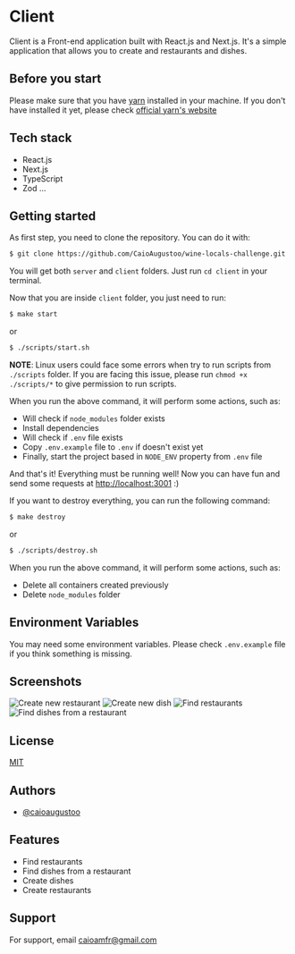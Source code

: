 # Client

Client is a Front-end application built with React.js and Next.js. It's a simple application that allows you to create and restaurants and dishes.

## Before you start

Please make sure that you have [yarn](https://classic.yarnpkg.com/lang/en/docs/install/) installed in your machine.
If you don't have installed it yet, please check [official yarn's website](https://classic.yarnpkg.com/lang/en/docs/install/)

## Tech stack

- React.js
- Next.js
- TypeScript
- Zod
  ...

## Getting started

As first step, you need to clone the repository. You can do it with:

```bash
$ git clone https://github.com/CaioAugustoo/wine-locals-challenge.git
```

You will get both `server` and `client` folders. Just run `cd client` in your terminal.

Now that you are inside `client` folder, you just need to run:

```bash
$ make start
```

or

```bash
$ ./scripts/start.sh
```

**NOTE**: Linux users could face some errors when try to run scripts from `./scripts` folder. If you are facing this issue, please run `chmod +x ./scripts/*` to give permission to run scripts.

When you run the above command, it will perform some actions, such as:

- Will check if `node_modules` folder exists
- Install dependencies
- Will check if `.env` file exists
- Copy `.env.example` file to `.env` if doesn't exist yet
- Finally, start the project based in `NODE_ENV` property from `.env` file

And that's it! Everything must be running well! Now you can have fun and send some requests at [http://localhost:3001](http://localhost:3001) :)

If you want to destroy everything, you can run the following command:

```bash
$ make destroy
```

or

```bash
$ ./scripts/destroy.sh
```

When you run the above command, it will perform some actions, such as:

- Delete all containers created previously
- Delete `node_modules` folder

## Environment Variables

You may need some environment variables. Please check `.env.example` file if you think something is missing.

## Screenshots

![Create new restaurant](https://github.com/CaioAugustoo/wine-locals-challenge/blob/master/screenshots/create_new_restaurant.png)
![Create new dish](https://github.com/CaioAugustoo/wine-locals-challenge/blob/master/screenshots/create_new_restaurant_dish.png)
![Find restaurants](https://github.com/CaioAugustoo/wine-locals-challenge/blob/master/screenshots/feed_items.png)
![Find dishes from a restaurant](https://github.com/CaioAugustoo/wine-locals-challenge/blob/master/screenshots/restaurant_dishes_feed.png)

## License

[MIT](https://choosealicense.com/licenses/mit/)

## Authors

- [@caioaugustoo](https://www.github.com/caioaugustoo)

## Features

- Find restaurants
- Find dishes from a restaurant
- Create dishes
- Create restaurants

## Support

For support, email caioamfr@gmail.com
